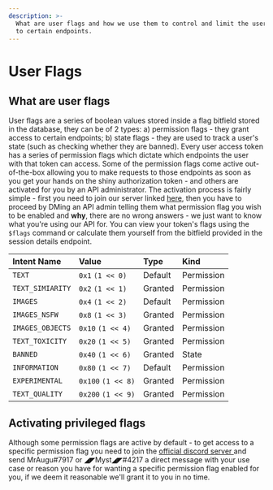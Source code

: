 ```yaml
---
description: >-
  What are user flags and how we use them to control and limit the users access
  to certain endpoints.
---
```


# User Flags

## What are user flags

User flags are a series of boolean values stored inside a flag bitfield stored in the database, they can be of 2 types: a\) permission flags - they grant access to certain endpoints; b\) state flags - they are used to track a user's state \(such as checking whether they are banned\). Every user access token has a series of permission flags which dictate which endpoints the user with that token can access. Some of the permission flags come active out-of-the-box allowing you to make requests to those endpoints as soon as you get your hands on the shiny authorization token - and others are activated for you by an API administrator. The activation process is fairly simple - first you need to join our server linked [here](../#still-need-some-help), then you have to proceed by DMing an API admin telling them what permission flag you wish to be enabled and **why**, there are no wrong answers - we just want to know what you're using our API for. You can view your token's flags using the `$flags` command or calculate them yourself from the bitfield provided in the session details endpoint.

|  Intent Name | Value | Type | Kind |
| :--- | :--- | :--- | :--- |
| `TEXT` | `0x1` `(1 << 0)` | Default | Permission |
| `TEXT_SIMIARITY` | `0x2` `(1 << 1)` | Granted | Permission |
| `IMAGES` | `0x4` `(1 << 2)` | Default | Permission |
| `IMAGES_NSFW` | `0x8` `(1 << 3)` | Granted | Permission |
| `IMAGES_OBJECTS` | `0x10` `(1 << 4)` | Granted | Permission |
| `TEXT_TOXICITY` | `0x20` `(1 << 5)` | Granted | Permission |
| `BANNED` | `0x40` `(1 << 6)` | Granted | State |
| `INFORMATION` | `0x80` `(1 << 7)` | Default | Permission |
| `EXPERIMENTAL` | `0x100` `(1 << 8)` | Granted | Permission |
| `TEXT_QUALITY` | `0x200` `(1 << 9)` |  Granted | Permission |

## Activating privileged flags

Although some permission flags are active by default - to get access to a specific permission flag you need to join the [official discord server ](https://discord.gg/rk7cVyk)and send MrAugu\#7917 or ◢◤Myst◢◤\#4217 a direct message with your use case or reason you have for wanting a specific permission flag enabled for you, if we deem it reasonable we'll grant it to you in no time.

